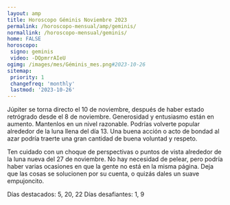 ```yaml
---
layout: amp
title: Horoscopo Géminis Noviembre 2023 
permalink: /horoscopo-mensual/amp/geminis/
normallink: /horoscopo-mensual/geminis/
home: FALSE
horoscopo:
 signo: geminis
 video: -DQpmrrAIeU
ogimg: /images/mes/Géminis_mes.png#2023-10-26
sitemap:
 priority: 1
 changefreq: 'monthly'
 lastmod: '2023-10-26'
---
```



Júpiter se torna directo el 10 de noviembre, después de haber estado retrógrado desde el 8 de noviembre. Generosidad y entusiasmo están en aumento. Mantenlos en un nivel razonable. Podrías volverte popular alrededor de la luna llena del día 13. Una buena acción o acto de bondad al azar podría traerte una gran cantidad de buena voluntad y respeto. 

Ten cuidado con un choque de perspectivas o puntos de vista alrededor de la luna nueva del 27 de noviembre. No hay necesidad de pelear, pero podría haber varias ocasiones en que la gente no está en la misma página. Deja que las cosas se solucionen por su cuenta, o quizás dales un suave empujoncito. 

Días destacados: 5, 20, 22
Días desafiantes: 1, 9</div>